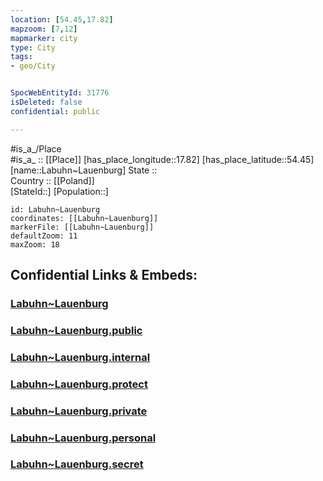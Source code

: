 ```yaml
---
location: [54.45,17.82] 
mapzoom: [7,12] 
mapmarker: city 
type: City
tags:
- geo/City


SpocWebEntityId: 31776
isDeleted: false
confidential: public

---
```

#is_a_/Place  
#is_a_ :: [[Place]] 
[has_place_longitude::17.82] 
[has_place_latitude::54.45] 
[name::Labuhn~Lauenburg] 
State ::  
Country :: [[Poland]]  
[StateId::] 
[Population::] 



```leaflet
id: Labuhn~Lauenburg
coordinates: [[Labuhn~Lauenburg]] 
markerFile: [[Labuhn~Lauenburg]] 
defaultZoom: 11 
maxZoom: 18
```


## Confidential Links & Embeds: 

### [Labuhn~Lauenburg](/_Standards/Earth/Continent/Europe/Europe~East/Poland/Provinces~Poland/Pomeranian/City/Labuhn~Lauenburg.md) 

### [Labuhn~Lauenburg.public](/_public/Earth/Continent/Europe/Europe~East/Poland/Provinces~Poland/Pomeranian/City/Labuhn~Lauenburg.public.md) 

### [Labuhn~Lauenburg.internal](/_internal/Earth/Continent/Europe/Europe~East/Poland/Provinces~Poland/Pomeranian/City/Labuhn~Lauenburg.internal.md) 

### [Labuhn~Lauenburg.protect](/_protect/Earth/Continent/Europe/Europe~East/Poland/Provinces~Poland/Pomeranian/City/Labuhn~Lauenburg.protect.md) 

### [Labuhn~Lauenburg.private](/_private/Earth/Continent/Europe/Europe~East/Poland/Provinces~Poland/Pomeranian/City/Labuhn~Lauenburg.private.md) 

### [Labuhn~Lauenburg.personal](/_personal/Earth/Continent/Europe/Europe~East/Poland/Provinces~Poland/Pomeranian/City/Labuhn~Lauenburg.personal.md) 

### [Labuhn~Lauenburg.secret](/_secret/Earth/Continent/Europe/Europe~East/Poland/Provinces~Poland/Pomeranian/City/Labuhn~Lauenburg.secret.md)

